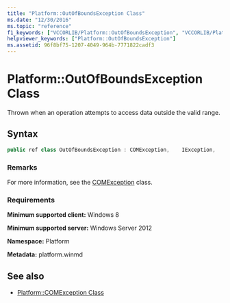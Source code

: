 ```yaml
---
title: "Platform::OutOfBoundsException Class"
ms.date: "12/30/2016"
ms.topic: "reference"
f1_keywords: ["VCCORLIB/Platform::OutOfBoundsException", "VCCORLIB/Platform::OutOfBoundsException::OutOfBoundsException"]
helpviewer_keywords: ["Platform::OutOfBoundsException"]
ms.assetid: 96f8bf75-1207-4049-964b-7771822cadf3
---
```

# Platform::OutOfBoundsException Class

Thrown when an operation attempts to access data outside the valid range.

## Syntax

```cpp
public ref class OutOfBoundsException : COMException,    IException,    IPrintable,    IEquatable
```

### Remarks

For more information, see the [COMException](../cppcx/platform-comexception-class.md) class.

### Requirements

**Minimum supported client:** Windows 8

**Minimum supported server:** Windows Server 2012

**Namespace:** Platform

**Metadata:** platform.winmd

## See also

- [Platform::COMException Class](../cppcx/platform-comexception-class.md)
